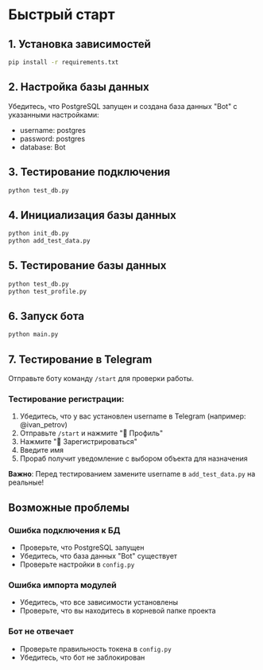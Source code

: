 # Быстрый старт

## 1. Установка зависимостей
```bash
pip install -r requirements.txt
```

## 2. Настройка базы данных
Убедитесь, что PostgreSQL запущен и создана база данных "Bot" с указанными настройками:
- username: postgres
- password: postgres
- database: Bot

## 3. Тестирование подключения
```bash
python test_db.py
```

## 4. Инициализация базы данных
```bash
python init_db.py
python add_test_data.py
```

## 5. Тестирование базы данных
```bash
python test_db.py
python test_profile.py
```

## 6. Запуск бота
```bash
python main.py
```

## 7. Тестирование в Telegram
Отправьте боту команду `/start` для проверки работы.

### Тестирование регистрации:
1. Убедитесь, что у вас установлен username в Telegram (например: @ivan_petrov)
2. Отправьте `/start` и нажмите "👤 Профиль"
3. Нажмите "📝 Зарегистрироваться"
4. Введите имя
5. Прораб получит уведомление с выбором объекта для назначения

**Важно**: Перед тестированием замените username в `add_test_data.py` на реальные!

## Возможные проблемы

### Ошибка подключения к БД
- Проверьте, что PostgreSQL запущен
- Убедитесь, что база данных "Bot" существует
- Проверьте настройки в `config.py`

### Ошибка импорта модулей
- Убедитесь, что все зависимости установлены
- Проверьте, что вы находитесь в корневой папке проекта

### Бот не отвечает
- Проверьте правильность токена в `config.py`
- Убедитесь, что бот не заблокирован 